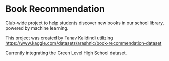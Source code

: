 # Book Recommendation
Club-wide project to help students discover new books in our school library, powered by machine learning.

This project was created by Tanav Kalidindi utilizing https://www.kaggle.com/datasets/arashnic/book-recommendation-dataset

Currently integrating the Green Level High School dataset.
